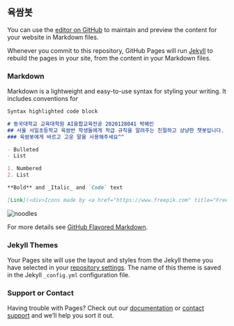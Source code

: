 ## 육쌈봇

You can use the [editor on GitHub](https://github.com/Hannapark1122/63bot/edit/gh-pages/index.md) to maintain and preview the content for your website in Markdown files.

Whenever you commit to this repository, GitHub Pages will run [Jekyll](https://jekyllrb.com/) to rebuild the pages in your site, from the content in your Markdown files.

### Markdown

Markdown is a lightweight and easy-to-use syntax for styling your writing. It includes conventions for

```markdown
Syntax highlighted code block

# 동국대학교 교육대학원 AI융합교육전공 2020128041 박혜인
## 서울 서일초등학교 육쌈반 학생들에게 학급 규칙을 알려주는 친절하고 상냥한 챗봇입니다.
### 육쌈봇에게 바르고 고운 말을 사용해주세요^^

- Bulleted
- List

1. Numbered
2. List

**Bold** and _Italic_ and `Code` text

[Link](<div>Icons made by <a href="https://www.freepik.com" title="Freepik">Freepik</a> from <a href="https://www.flaticon.com/" title="Flaticon">www.flaticon.com</a></div>) and ![Image](src)
```
![noodles](https://user-images.githubusercontent.com/82355513/118577962-4856fc80-b7c6-11eb-83ac-db31dc952715.png)

For more details see [GitHub Flavored Markdown](https://guides.github.com/features/mastering-markdown/).

### Jekyll Themes

Your Pages site will use the layout and styles from the Jekyll theme you have selected in your [repository settings](https://github.com/Hannapark1122/63bot/settings/pages). The name of this theme is saved in the Jekyll `_config.yml` configuration file.

### Support or Contact

Having trouble with Pages? Check out our [documentation](https://docs.github.com/categories/github-pages-basics/) or [contact support](https://support.github.com/contact) and we’ll help you sort it out.
